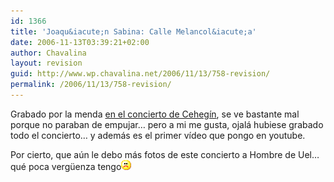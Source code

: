 ```yaml
---
id: 1366
title: 'Joaqu&iacute;n Sabina: Calle Melancol&iacute;a'
date: 2006-11-13T03:39:21+02:00
author: Chavalina
layout: revision
guid: http://www.wp.chavalina.net/2006/11/13/758-revision/
permalink: /2006/11/13/758-revision/
---
```

Grabado por la menda <a href="http://chavalina.net/comentar.php?idpost=739" target="_blank">en el concierto de Ceheg&iacute;n</a>, se ve bastante mal porque no paraban de empujar… pero a mi me gusta, ojalá hubiese grabado todo el concierto… y además es el primer v&iacute;deo que pongo en youtube.



Por cierto, que a&uacute;n le debo más fotos de este concierto a Hombre de Uel… qué poca verg&uuml;enza tengo![emo](/imagenes/emoticonos/triste.gif)